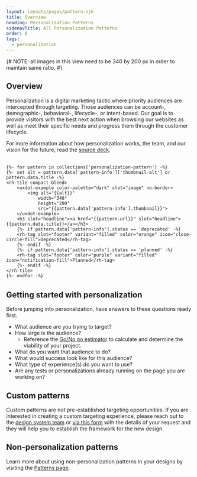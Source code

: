 ```yaml
---
layout: layouts/pages/pattern.njk
title: Overview
heading: Personalization Patterns
sidenavTitle: All Personalization Patterns
order: 0
tags:
  - personalization
---
```


<link data-helmet
      rel="stylesheet"
      href="/assets/packages/@rhds/elements/elements/rh-tile/rh-tile-lightdom.css">

<style data-helmet>
  #patterns-nav {
    margin-block: var(--rh-space--2xl, 32px);
  }
</style>

<script data-helmet type="module">
  import '@rhds/elements/rh-tile/rh-tile.js';
  import '@rhds/elements/rh-tag/rh-tag.js';
</script>

{# NOTE: all images in this view need to be 340 by 200 px in order to maintain same ratio. #}

## Overview

Personalization is a digital marketing tactic where priority audiences are
intercepted through targeting. Those audiences can be account-, demographic-,
behavioral-, lifecycle-, or intent-based. Our goal is to provide visitors with
the best next action when browsing our websites as well as meet their specific
needs and progress them through the customer lifecycle.

For more information about how personalization works, the team, and our vision
for the future, read the [source deck][sourcedeck].

<nav id="patterns-nav" class="grid xs-two-columns sm-three-columns">

    {%- for pattern in collections['personalization-pattern'] -%}
    {%- set alt = pattern.data['pattern-info']['thumbnail-alt'] or pattern.data.title -%}
    <rh-tile compact bleed>
        <uxdot-example color-palette="dark" slot="image" no-border>
            <img alt="{{alt}}"
                width="340"
                height="200"
                src="{{pattern.data['pattern-info'].thumbnail}}">
        </uxdot-example>
        <h3 slot="headline"><a href="{{pattern.url}}" slot="headline">{{pattern.data.title}}</a></h3>
        {%- if pattern.data['pattern-info'].status == 'deprecated' -%}
        <rh-tag slot="footer" variant="filled" color="orange" icon="close-circle-fill">Deprecated</rh-tag>
        {%- endif -%}
        {%- if pattern.data['pattern-info'].status == 'planned' -%}
        <rh-tag slot="footer" color="purple" variant="filled" icon="notification-fill">Planned</rh-tag>
        {%- endif -%}
    </rh-tile>
    {%- endfor -%}
</nav>

## Getting started with personalization

Before jumping into personalization, have answers to these questions ready first.

-   What audience are you trying to target?
-   How large is the audience?
    -   Reference the [Go/No go estimator][gonogoestimator]
        to calculate and determine the viability of your project.
-   What do you want that audience to do?
-   What would success look like for this audience?
-   What type of experience(s) do you want to use?
-   Are any tests or personalizations already running on the page you
    are working on?

## Custom patterns

Custom patterns are not pre-established targeting opportunities. If you are interested in creating a custom targeting experience, please reach out to the [design system team][feedbackemail] or [via this form][feedbackform] with the details of your request and they will help you to establish the framework for the new design.

<uxdot-feedback>
  <h2>Non-personalization patterns</h2>
  
  Learn more about using non-personalization patterns in your designs by visiting the [Patterns page][patternspage].

</uxdot-feedback>

[sourcedeck]: https://docs.google.com/presentation/d/1rRLFRJLsbspINGu5r2zXBUITRkwzVVH8T3CveA1Z_bM/edit#slide=id.g24f5d8f664e_0_1100
[feedbackform]: https://docs.google.com/forms/d/e/1FAIpQLSft-6oHhI5d2wO-oEeBuT23wiYPpxOH2UKLH9ZkRswjby2CSg/viewform?usp=sf_link
[feedbackemail]: mailto:digital-design-system@redhat.com
[patternspage]: /patterns/
[gonogoestimator]: https://docs.google.com/document/d/1hutgW-tyti73C64XnO4_ftpO83R81KEquEV4AeGqvWA/edit?usp=sharing